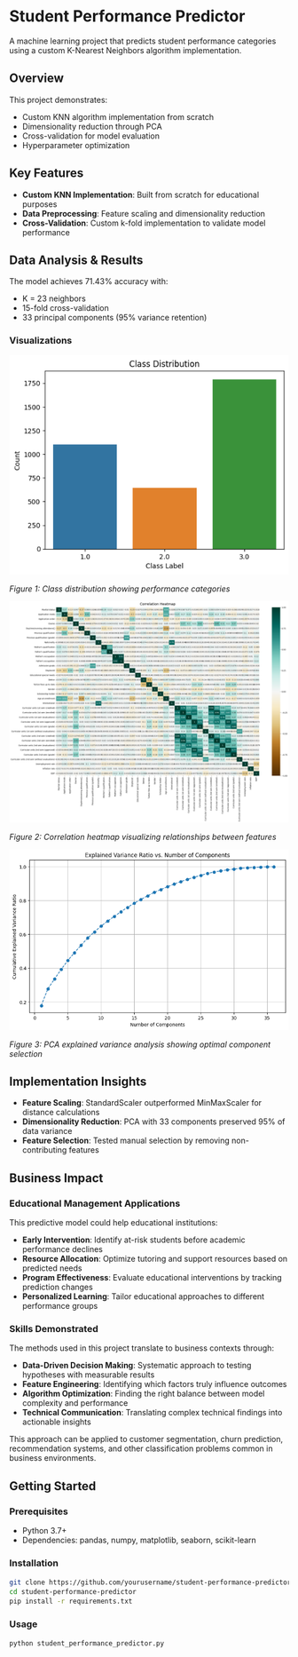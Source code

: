 # Student Performance Predictor

A machine learning project that predicts student performance categories using a custom K-Nearest Neighbors algorithm implementation.

## Overview

This project demonstrates:
- Custom KNN algorithm implementation from scratch
- Dimensionality reduction through PCA
- Cross-validation for model evaluation
- Hyperparameter optimization

## Key Features

- **Custom KNN Implementation**: Built from scratch for educational purposes
- **Data Preprocessing**: Feature scaling and dimensionality reduction
- **Cross-Validation**: Custom k-fold implementation to validate model performance

## Data Analysis & Results

The model achieves 71.43% accuracy with:
- K = 23 neighbors
- 15-fold cross-validation
- 33 principal components (95% variance retention)

### Visualizations

![Class Distribution](./Images/class_distribution.png)

*Figure 1: Class distribution showing performance categories*

![Correlation Matrix](./Images/correlation_matrix.png)

*Figure 2: Correlation heatmap visualizing relationships between features*

![PCA Variance Analysis](./Images/pca_variance_analysis.png)

*Figure 3: PCA explained variance analysis showing optimal component selection*

## Implementation Insights

- **Feature Scaling**: StandardScaler outperformed MinMaxScaler for distance calculations
- **Dimensionality Reduction**: PCA with 33 components preserved 95% of data variance
- **Feature Selection**: Tested manual selection by removing non-contributing features

## Business Impact

### Educational Management Applications

This predictive model could help educational institutions:

- **Early Intervention**: Identify at-risk students before academic performance declines
- **Resource Allocation**: Optimize tutoring and support resources based on predicted needs
- **Program Effectiveness**: Evaluate educational interventions by tracking prediction changes
- **Personalized Learning**: Tailor educational approaches to different performance groups

### Skills Demonstrated

The methods used in this project translate to business contexts through:

- **Data-Driven Decision Making**: Systematic approach to testing hypotheses with measurable results
- **Feature Engineering**: Identifying which factors truly influence outcomes
- **Algorithm Optimization**: Finding the right balance between model complexity and performance
- **Technical Communication**: Translating complex technical findings into actionable insights

This approach can be applied to customer segmentation, churn prediction, recommendation systems, and other classification problems common in business environments.

## Getting Started

### Prerequisites
- Python 3.7+
- Dependencies: pandas, numpy, matplotlib, seaborn, scikit-learn

### Installation
```bash
git clone https://github.com/yourusername/student-performance-predictor.git
cd student-performance-predictor
pip install -r requirements.txt
```

### Usage
```bash
python student_performance_predictor.py
```